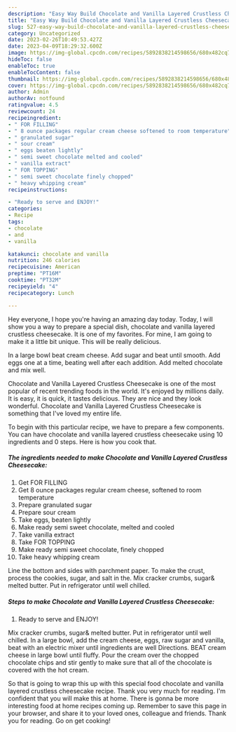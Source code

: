 ```yaml
---
description: "Easy Way Build Chocolate and Vanilla Layered Crustless Cheesecake the Very Delicious}"
title: "Easy Way Build Chocolate and Vanilla Layered Crustless Cheesecake the Very Delicious}"
slug: 527-easy-way-build-chocolate-and-vanilla-layered-crustless-cheesecake-the-very-delicious
category: Uncategorized
date: 2023-02-26T10:49:53.427Z
date: 2023-04-09T18:29:32.600Z
image: https://img-global.cpcdn.com/recipes/5892838214598656/680x482cq70/chocolate-and-vanilla-layered-crustless-cheesecake-recipe-main-photo.jpg
hideToc: false
enableToc: true
enableTocContent: false
thumbnail: https://img-global.cpcdn.com/recipes/5892838214598656/680x482cq70/chocolate-and-vanilla-layered-crustless-cheesecake-recipe-main-photo.jpg
cover: https://img-global.cpcdn.com/recipes/5892838214598656/680x482cq70/chocolate-and-vanilla-layered-crustless-cheesecake-recipe-main-photo.jpg
author: Admin
authorAv: notfound
ratingvalue: 4.5
reviewcount: 24
recipeingredient:
- " FOR FILLING"
- " 8 ounce packages regular cream cheese softened to room temperature"
- " granulated sugar"
- " sour cream"
- " eggs beaten lightly"
- " semi sweet chocolate melted and cooled"
- " vanilla extract"
- " FOR TOPPING"
- " semi sweet chocolate finely chopped"
- " heavy whipping cream"
recipeinstructions:

- "Ready to serve and ENJOY!"
categories:
- Recipe
tags:
- chocolate
- and
- vanilla

katakunci: chocolate and vanilla 
nutrition: 246 calories
recipecuisine: American
preptime: "PT16M"
cooktime: "PT32M"
recipeyield: "4"
recipecategory: Lunch

---
```



Hey everyone, I hope you're having an amazing day today. Today, I will show you a way to prepare a special dish, chocolate and vanilla layered crustless cheesecake. It is one of my favorites. For mine, I am going to make it a little bit unique. This will be really delicious.

In a large bowl beat cream cheese. Add sugar and beat until smooth. Add eggs one at a time, beating well after each addition. Add melted chocolate and mix well.

Chocolate and Vanilla Layered Crustless Cheesecake is one of the most popular of recent trending foods in the world. It's enjoyed by millions daily. It is easy, it is quick, it tastes delicious. They are nice and they look wonderful. Chocolate and Vanilla Layered Crustless Cheesecake is something that I've loved my entire life.


To begin with this particular recipe, we have to prepare a few components. You can have chocolate and vanilla layered crustless cheesecake using 10 ingredients and 0 steps. Here is how you cook that.

<!--inarticleads1-->

##### The ingredients needed to make Chocolate and Vanilla Layered Crustless Cheesecake:

1. Get  FOR FILLING
1. Get  8 ounce packages regular cream cheese, softened to room temperature
1. Prepare  granulated sugar
1. Prepare  sour cream
1. Take  eggs, beaten lightly
1. Make ready  semi sweet chocolate, melted and cooled
1. Take  vanilla extract
1. Take  FOR TOPPING
1. Make ready  semi sweet chocolate, finely chopped
1. Take  heavy whipping cream


Line the bottom and sides with parchment paper. To make the crust, process the cookies, sugar, and salt in the. Mix cracker crumbs, sugar&amp; melted butter. Put in refrigerator until well chilled. 

<!--inarticleads2-->

##### Steps to make Chocolate and Vanilla Layered Crustless Cheesecake:


1. Ready to serve and ENJOY!

Mix cracker crumbs, sugar&amp; melted butter. Put in refrigerator until well chilled. In a large bowl, add the cream cheese, eggs, raw sugar and vanilla, beat with an electric mixer until ingredients are well Directions. BEAT cream cheese in large bowl until fluffy. Pour the cream over the chopped chocolate chips and stir gently to make sure that all of the chocolate is covered with the hot cream. 

So that is going to wrap this up with this special food chocolate and vanilla layered crustless cheesecake recipe. Thank you very much for reading. I'm confident that you will make this at home. There is gonna be more interesting food at home recipes coming up. Remember to save this page in your browser, and share it to your loved ones, colleague and friends. Thank you for reading. Go on get cooking!

